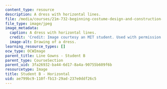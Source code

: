 ```yaml
---
content_type: resource
description: A dress with horizontal lines.
file: /media/courses/21m-732-beginning-costume-design-and-construction-fall-2008/ae799bc9110ffb1329ad237e0ddf26c5_horizontal2.jpg
file_type: image/jpeg
image_metadata:
  caption: A dress with horizontal lines.
  credit: 'Credit: Image courtesy an MIT student. Used with permission.'
  image-alt: Drawing of a dress.
learning_resource_types: []
ocw_type: OCWImage
parent_title: Line Gowns - Student B
parent_type: CourseSection
parent_uid: 3fa26932-ba44-6d17-8a4a-90755b609f6b
resourcetype: Image
title: Student B - Horizontal
uid: ae799bc9-110f-fb13-29ad-237e0ddf26c5
---
```

